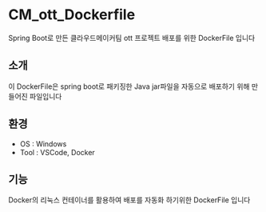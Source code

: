 # CM_ott_Dockerfile
Spring Boot로 만든 클라우드메이커팀 ott 프로젝트 배포를 위한 DockerFile 입니다

## 소개
이 DockerFile은 spring boot로 패키징한 Java jar파일을 자동으로 배포하기 위해 만들어진 파일입니다

## 환경
  - OS : Windows
  - Tool : VSCode, Docker

## 기능
Docker의 리눅스 컨테이너를 활용하여 배포를 자동화 하기위한 DockerFile 입니다
